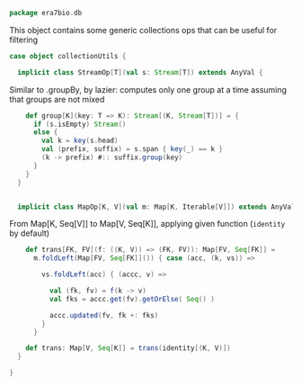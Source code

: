 
```scala
package era7bio.db
```

This object contains some generic collections ops that can be useful for filtering

```scala
case object collectionUtils {

  implicit class StreamOp[T](val s: Stream[T]) extends AnyVal {
```

Similar to .groupBy, by lazier: computes only one group at a time
assuming that groups are not mixed

```scala
    def group[K](key: T => K): Stream[(K, Stream[T])] = {
      if (s.isEmpty) Stream()
      else {
        val k = key(s.head)
        val (prefix, suffix) = s.span { key(_) == k }
        (k -> prefix) #:: suffix.group(key)
      }
    }
  }


  implicit class MapOp[K, V](val m: Map[K, Iterable[V]]) extends AnyVal {
```

From Map[K, Seq[V]] to Map[V, Seq[K]],
applying given function (`identity` by default)


```scala
    def trans[FK, FV](f: ((K, V)) => (FK, FV)): Map[FV, Seq[FK]] =
      m.foldLeft(Map[FV, Seq[FK]]()) { case (acc, (k, vs)) =>

        vs.foldLeft(acc) { (accc, v) =>

          val (fk, fv) = f(k -> v)
          val fks = accc.get(fv).getOrElse( Seq() )

          accc.updated(fv, fk +: fks)
        }
      }

    def trans: Map[V, Seq[K]] = trans(identity[(K, V)])
  }

}

```




[main/scala/blastDB.scala]: blastDB.scala.md
[main/scala/collectionUtils.scala]: collectionUtils.scala.md
[main/scala/csvUtils.scala]: csvUtils.scala.md
[main/scala/filterData.scala]: filterData.scala.md
[main/scala/rnacentral/compats.scala]: rnacentral/compats.scala.md
[main/scala/rnacentral/rnaCentral.scala]: rnacentral/rnaCentral.scala.md
[test/scala/runBundles.scala]: ../../test/scala/runBundles.scala.md